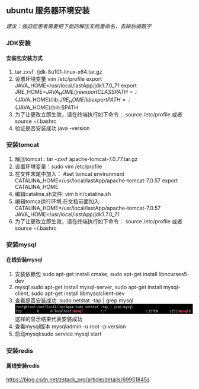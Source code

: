 ## ubuntu 服务器环境安装
*建议：强迫症患者需要把下面的解压文档重命名，去掉后缀数字*
### JDK安装
#### 安装包安装方式
1. tar zxvf ./jdk-8u101-linux-x64.tar.gz
2. 设置环境变量
vim /etc/profile
export JAVA_HOME=/usr/local/lastApp/jdk1.7.0_71
export JRE_HOME=${JAVA_HOME}/jre
export CLASSPATH=.:${JAVA_HOME}/lib:${JRE_HOME}/lib
export PATH=.:${JAVA_HOME}/bin:$PATH
3. 为了让更改立即生效，请在终端执行如下命令：
source /etc/profile 或者 source ~/.bashrc
4. 验证是否安装成功 java -version

### 安装tomcat
1. 解压tomcat : tar -zxvf apache-tomcat-7.0.77.tar.gz  
2. 设置环境变量：sudo vim /etc/profile  
3. 在文件末尾中加入：
#set tomcat environment  
CATALINA_HOME=/usr/local/lastApp/apache-tomcat-7.0.57
export CATALINA_HOME
4. 编辑catalina.sh文件:
vim bin/catalina.sh
5. 编辑tomca运行环境,在文档前面加入:
CATALINA_HOME=/usr/local/lastApp/apache-tomcat-7.0.57  
JAVA_HOME=/usr/local/lastApp/jdk1.7.0_71
6. 为了让更改立即生效，请在终端执行如下命令：
source /etc/profile 或者 source ~/.bashrc

### 安装mysql
#### 在线安装mysql
1. 安装依赖包
sudo apt-get install cmake,
sudo apt-get install libncurses5-dev
2. mysql
sudo  apt-get install mysql-server,
sudo  apt-get install mysql-client,
sudo  apt-get install libmysqlclient-dev
3. 查看是否安装成功:  sudo netstat -tap | grep mysql
![](assets/markdown-img-paste-20180426120741275.png)
这样的显示结果代表安装成功
4. 查看mysql版本
mysqladmin -u root -p version
4. 启动mysql:sudo service mysql start

### 安装redis
#### 离线安装redis
https://blog.csdn.net/zstack_org/article/details/69951845s
